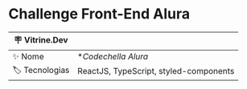 # Challenge Front-End Alura

| :placard: Vitrine.Dev |     |
| -------------  | --- |
| :sparkles: Nome        | **Codechella Alura*
| :label: Tecnologias | ReactJS, TypeScript, styled-components
